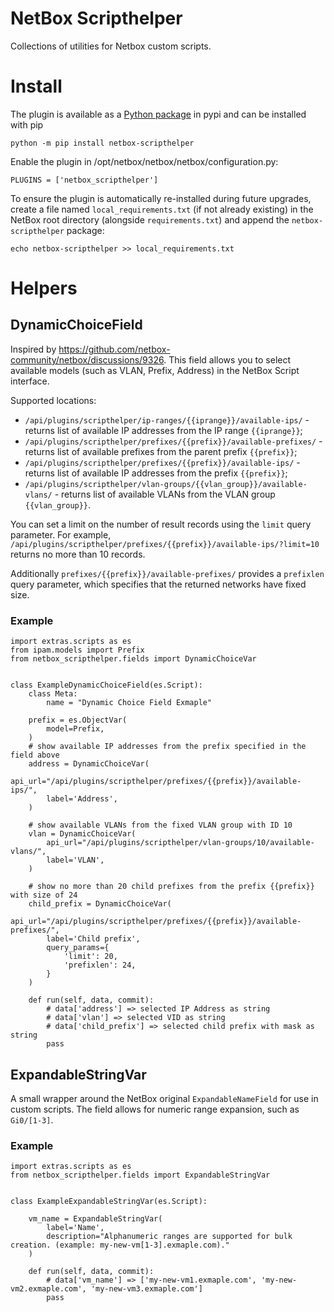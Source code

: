 # NetBox Scripthelper

Collections of utilities for Netbox custom scripts.

# Install
The plugin is available as a [Python package](https://pypi.org/project/netbox-scripthelper/) in pypi and can be installed with pip
```
python -m pip install netbox-scripthelper
```

Enable the plugin in /opt/netbox/netbox/netbox/configuration.py:
```
PLUGINS = ['netbox_scripthelper']
```

To ensure the plugin is automatically re-installed during future upgrades, create a file named `local_requirements.txt` (if not already existing) in the NetBox root directory (alongside `requirements.txt`) and append the `netbox-scripthelper` package:

```no-highlight
echo netbox-scripthelper >> local_requirements.txt
```

# Helpers

## DynamicChoiceField

Inspired by https://github.com/netbox-community/netbox/discussions/9326.
This field allows you to select available models (such as VLAN, Prefix, Address) in the NetBox Script interface.

Supported locations:

* `/api/plugins/scripthelper/ip-ranges/{{iprange}}/available-ips/` - returns list of available IP addresses from the IP range `{{iprange}}`;
* `/api/plugins/scripthelper/prefixes/{{prefix}}/available-prefixes/` - returns list of available prefixes from the parent prefix `{{prefix}}`;
* `/api/plugins/scripthelper/prefixes/{{prefix}}/available-ips/` - returns list of available IP addresses from the prefix `{{prefix}}`;
* `/api/plugins/scripthelper/vlan-groups/{{vlan_group}}/available-vlans/` - returns list of available VLANs from the VLAN group `{{vlan_group}}`.

You can set a limit on the number of result records using the `limit` query parameter. For example, `/api/plugins/scripthelper/prefixes/{{prefix}}/available-ips/?limit=10` returns no more than 10 records.

Additionally `prefixes/{{prefix}}/available-prefixes/` provides a `prefixlen` query parameter, which specifies that the returned networks have fixed size.

### Example

```
import extras.scripts as es
from ipam.models import Prefix
from netbox_scripthelper.fields import DynamicChoiceVar


class ExampleDynamicChoiceField(es.Script):
    class Meta:
        name = "Dynamic Choice Field Exmaple"

    prefix = es.ObjectVar(
        model=Prefix,
    )
    # show available IP addresses from the prefix specified in the field above
    address = DynamicChoiceVar(
        api_url="/api/plugins/scripthelper/prefixes/{{prefix}}/available-ips/",
        label='Address',
    )
    
    # show available VLANs from the fixed VLAN group with ID 10
    vlan = DynamicChoiceVar(
        api_url="/api/plugins/scripthelper/vlan-groups/10/available-vlans/",
        label='VLAN',
    )
    
    # show no more than 20 child prefixes from the prefix {{prefix}} with size of 24
    child_prefix = DynamicChoiceVar(
        api_url="/api/plugins/scripthelper/prefixes/{{prefix}}/available-prefixes/",
        label='Child prefix',
        query_params={
            'limit': 20,
            'prefixlen': 24,
        }
    )

    def run(self, data, commit):
        # data['address'] => selected IP Address as string
        # data['vlan'] => selected VID as string
        # data['child_prefix'] => selected child prefix with mask as string
        pass

```

## ExpandableStringVar

A small wrapper around the NetBox original `ExpandableNameField` for use in custom scripts. The field allows for numeric range expansion, such as `Gi0/[1-3]`. 


### Example

```
import extras.scripts as es
from netbox_scripthelper.fields import ExpandableStringVar


class ExampleExpandableStringVar(es.Script):

    vm_name = ExpandableStringVar(
        label='Name',
        description="Alphanumeric ranges are supported for bulk creation. (example: my-new-vm[1-3].exmaple.com)."
    )

    def run(self, data, commit):
        # data['vm_name'] => ['my-new-vm1.exmaple.com', 'my-new-vm2.exmaple.com', 'my-new-vm3.exmaple.com']
        pass

```